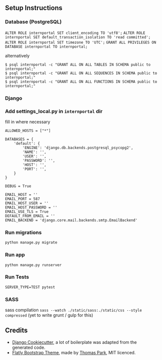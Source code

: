 ## Setup Instructions

### Database (PostgreSQL)
`ALTER ROLE internportal SET client_encoding TO 'utf8';`
`ALTER ROLE internportal SET default_transaction_isolation TO 'read committed';`
`ALTER ROLE internportal SET timezone TO 'UTC';`
`GRANT ALL PRIVILEGES ON DATABASE internportal TO internportal;  `

alternatively
```
$ psql internportal -c "GRANT ALL ON ALL TABLES IN SCHEMA public to internportal;"
$ psql internportal -c "GRANT ALL ON ALL SEQUENCES IN SCHEMA public to internportal;"
$ psql internportal -c "GRANT ALL ON ALL FUNCTIONS IN SCHEMA public to internportal;"
```

### Django
### Add settings\_local.py in `internportal` dir
fill in where necessary
```
ALLOWED_HOSTS = ["*"]

DATABASES = {
    'default': {
        'ENGINE': 'django.db.backends.postgresql_psycopg2',
        'NAME': '',
        'USER': '',
        'PASSWORD': '',
        'HOST': '',
        'PORT': '',
    }
}

DEBUG = True

EMAIL_HOST = ''
EMAIL_PORT = 587
EMAIL_HOST_USER = ''
EMAIL_HOST_PASSWORD = ''
EMAIL_USE_TLS = True
DEFAULT_FROM_EMAIL = ''
EMAIL_BACKEND = 'django.core.mail.backends.smtp.EmailBackend'

```

### Run migrations

`python manage.py migrate`

### Run app

`python manage.py runserver`

### Run Tests
`SERVER_TYPE=TEST pytest`

### SASS
sass compilation `sass --watch ./static/sass:./static/css --style compressed` (yet to write grunt / gulp for this)


## Credits
- [Django Cookiecutter](https://github.com/pydanny/cookiecutter-django), a lot of boilerplate was adapted from the generated code.
- [Flatly Bootstrap Theme](https://bootswatch.com/flatly/), made by [Thomas Park](https://thomaspark.co/), MIT licenced.